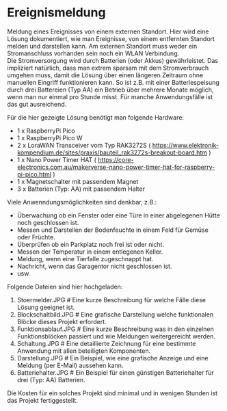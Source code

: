# Ereignismeldung
Meldung eines Ereignisses von einem externen Standort. 
Hier wird eine Lösung dokumentiert, wie man Ereignisse, von einem entfernten Standort melden und darstellen kann. 
Am externen Standort muss weder ein Stromanschluss vorhanden sein noch ein WLAN Verbindung.  
Die Stromversorgung wird durch Batterien (oder Akkus) gewährleistet. Das impliziert natürlich, dass man extrem sparsam mit 
dem Stromverbrauch umgehen muss, damit die Lösung über einen längeren Zeitraum ohne manuellen Eingriff funktionieren kann. 
So ist z.B. mit einer Batteriespeisung durch drei Battereien (Typ AA) ein Betrieb über mehrere Monate möglich, 
wenn man nur einmal pro Stunde misst. Für manche Anwendungsfälle ist das gut ausreichend. 

Für die hier gezeigte Lösung benötigt man folgende Hardware: 
- 1 x RaspberryPi Pico 
- 1 x RaspberryPi Pico W
- 2 x LoraWAN Transceiver vom Typ RAK3272S ( https://www.elektronik-kompendium.de/sites/praxis/bauteil_rak3272s-breakout-board.htm ) 
- 1 x Nano Power Timer HAT ( https://core-electronics.com.au/makerverse-nano-power-timer-hat-for-raspberry-pi-pico.html )
- 1 x Magnetschalter mit passendem Magnet
- 3 x Batterien (Typ: AA) mit passendem Halter

Viele Anwenndungsmöglichkeiten sind denkbar, z.B.:
- Überwachung ob ein Fenster oder eine Türe in einer abgelegenen Hütte noch geschlossen ist.
- Messen und Darstellen der Bodenfeuchte in einem Feld für Gemüse oder Früchte.
- Überprüfen ob ein Parkplatz noch frei ist oder nicht.
- Messen der Temperatur in einem entlegenen Keller.
- Meldung, wenn eine Tierfalle zugeschnappt hat.
- Nachricht, wenn das Garagentor nicht geschlossen ist.
- usw.

Folgende Dateien sind hier hochgeladen: 
1. Stoermelder.JPG        # Eine kurze Beschreibung für welche Fälle diese Lösung geeignet ist.
2. Blockschaltbild.JPG    # Eine grafische Darstellung welche funktionalen Blöcke dieses Projekt erfordert.
3. Funktionsablauf.JPG    # Eine kurze Beschreibung was in den einzelnen Funktionsblöcken passiert und wie Meldungen weitergereicht werden.
4. Schaltung.JPG          # Eine detaillierte Zeichnung für eine bestimmte Anwendung mit allen beteiligten Komponenten. 
5. Darstellung.JPG        # Ein Beispiel, wie eine grafische Anzeige und eine Meldung (per  E-Mail) aussehen kann.
6. Batteriehalter.JPG     # Ein Beispiel für einen günstigen Batteriehalter für drei (Typ: AA) Batterien.
   
Die Kosten für ein solches Projekt sind minimal und in wenigen Stunden ist das Projekt fertiggestellt. 

